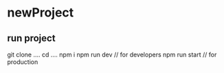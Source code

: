 # newProject

## run project

git clone ....
cd ....
npm i
npm run dev // for developers
npm run start // for production
